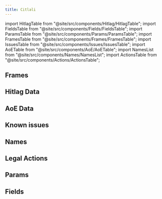 ```yaml
---
title: Citlali
---
```


import HitlagTable from "@site/src/components/Hitlag/HitlagTable"; import FieldsTable from "@site/src/components/Fields/FieldsTable"; import ParamsTable from "@site/src/components/Params/ParamsTable"; import FramesTable from "@site/src/components/Frames/FramesTable"; import IssuesTable from "@site/src/components/Issues/IssuesTable"; import AoETable from "@site/src/components/AoE/AoETable"; import NamesList from "@site/src/components/Names/NamesList"; import ActionsTable from "@site/src/components/Actions/ActionsTable";

## Frames

<FramesTable item_key="citlali" />

## Hitlag Data

<HitlagTable item_key="citlali" />

## AoE Data

<AoETable item_key="citlali" />

## Known issues

<IssuesTable item_key="citlali" />

## Names

<NamesList item_key="citlali" />

## Legal Actions

<ActionsTable item_key="citlali" />

## Params

<ParamsTable item_key="citlali" />

## Fields

<FieldsTable item_key="citlali" />
